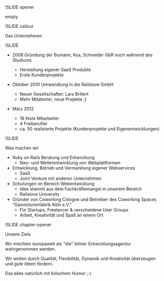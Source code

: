 !SLIDE opener

empty

!SLIDE callout

Das Unternehmen

!SLIDE

* 2008 Gründung der Bumann, Kus, Schneider GbR noch während des Studiums
  * Herstellung eigener SaaS Produkte
  * Erste Kundenprojekte

* Oktober 2010 Umwandlung in die Railslove GmbH
	* Neuer Gesellschafter: Lars Brillert
  * Mehr Mitabeiter, neue Projekte ;)

* März 2012
  * 16 feste Mitarbeiter
  * 4 Freiberufler
  * ca. 50 realisierte Projekte (Kundenprojekte und Eigenentwicklungen)

!SLIDE

Was machen wir

* Ruby on Rails Beratung und Entwicklung
  * Neu- und Weiterentwicklung von Webplattformen
* Entwicklung, Betrieb und Vermarktung eigener Webservices 
  * SaaS
  * Joint Venture mit anderen Unternehmen 
* Schulungen im Bereich Webentwicklung
  * Idee stammt aus dem Fachkräftemangel in unserem Bereich
  * Railslove University
* Gründer von Coworking Cologne und Betreiber des Coworking Spaces “Gasmotorenfabrik Köln e.V.”
  * Für Startups, Freelancer & verscheidene User Groups
  * Arbeit, Kreativität und Spaß an einem Ort

!SLIDE chapter-opener

Unsere Ziele

Wir möchten europaweit als "die" kölner Entwicklungsagentur wahrgenommen werden. 

Wir wollen durch Qualität, Flexibilität, Dynamik und Kreativität überzeugen und gute Ideen fördern.

Das alles natürlich mit kölschem Humor ;-)

